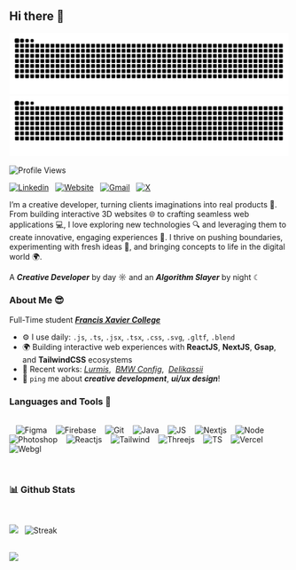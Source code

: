 ## Hi there 👋

![](https://github.com/anselumjuju/anselumjuju/blob/output/github-contribution-grid-snake-dark.svg#gh-dark-mode-only)
![](https://github.com/anselumjuju/anselumjuju/blob/output/github-contribution-grid-snake.svg#gh-light-mode-only)

![Profile Views](https://komarev.com/ghpvc/?username=anselumjuju&base=1000)

<!-- Social Links -->

<a href="https://www.linkedin.com/in/anselumjuju/"><img src="https://github.com/user-attachments/assets/4f984458-84b9-4200-ba42-e72b01267abb" alt="Linkedin" height="24px"/></a> &nbsp;
<a href="https://anselumjuju.vercel.app/"><img src="https://github.com/user-attachments/assets/b7fa4f49-9822-432a-aca6-d6cc22a73de1" alt="Website" height="24px"/></a> &nbsp;
<a href="mailto:anselumjuju@gmail.com"><img src="https://github.com/user-attachments/assets/b1b95dca-e0fd-4670-8e2a-e3cc56123f75" alt="Gmail" height="24px"/></a> &nbsp;
<a href="https://x.com/anselumjuju"><img src="https://github.com/user-attachments/assets/cd242eda-07b5-4dc1-99fa-6f36a9ebeb67" alt="X" height="24px"/></a>

<!-- About me -->
<p>I’m a creative developer, turning clients imaginations into real products 🌟. From building interactive 3D websites 🌐 to crafting seamless web applications 💻, I love exploring new technologies 🔍 and leveraging them to create innovative, engaging experiences 🚀. I thrive on pushing boundaries, experimenting with fresh ideas 💭, and bringing concepts to life in the digital world 🌍.</p>

A _**Creative Developer**_ by day ☼ and an _**Algorithm Slayer**_ by night ☾

### About Me 😎

Full-Time student **_[Francis Xavier College](https://www.francisxavier.ac.in/)_**

- ⚙️ I use daily: `.js`, `.ts`, `.jsx`, `.tsx`, `.css`, `.svg`, `.gltf`, `.blend`
- 🌍 Building interactive web experiences with **ReactJS**, **NextJS**, **Gsap**, and **TailwindCSS** ecosystems
- 🚀 Recent works: _[Lurmis](https://lurmis.vercel.app/)_,&nbsp; _[BMW Config](https://bmw-config.vercel.app/)_,&nbsp; _[Delikassii](https://delikassii.vercel.app/)_
- 💬 `ping` me about **_creative development_**, **_ui/ux design_**!

<!-- Languages and Tools -->

### Languages and Tools 🔨

<br/> &nbsp;&nbsp;
<img src="https://github.com/user-attachments/assets/680ea7be-fa91-4c15-a2be-9eef65f84dd4" alt="Figma" height="36px"/> &nbsp;&nbsp;
<img src="https://github.com/user-attachments/assets/456f3f12-f4bd-4603-b7a5-e88d50c188e4" alt="Firebase" height="36px"/> &nbsp;&nbsp;
<img src="https://github.com/user-attachments/assets/96b3e434-5e9a-4095-88ef-6a7f38287113" alt="Git" height="36px"/> &nbsp;&nbsp;
<img src="https://github.com/user-attachments/assets/c60a4f75-1c67-4d98-a145-ec0c5d8c6798" alt="Java" height="36px"/> &nbsp;&nbsp;
<img src="https://github.com/user-attachments/assets/44a3d875-ab9f-48e5-8db9-5342aa5e9c83" alt="JS" height="36px"/> &nbsp;&nbsp;
<img src="https://github.com/user-attachments/assets/1b16e887-e3a4-4de9-b83a-31289ef6c4b7" alt="Nextjs" height="36px"/> &nbsp;&nbsp;
<img src="https://github.com/user-attachments/assets/c11ae8e5-5027-45c4-a31c-5210db55cada" alt="Node" height="36px"/> &nbsp;&nbsp;
<img src="https://github.com/user-attachments/assets/162a320e-f4d3-41b8-82b4-c715957337fe" alt="Photoshop" height="36px"/> &nbsp;&nbsp;
<img src="https://github.com/user-attachments/assets/0427e441-ceff-47ac-8d68-2c6091bfed5b" alt="Reactjs" height="36px"/> &nbsp;&nbsp;
<img src="https://github.com/user-attachments/assets/61546375-8948-4c59-8c43-601e39db74ad" alt="Tailwind" height="36px"/> &nbsp;&nbsp;
<img src="https://github.com/user-attachments/assets/938fb307-4f49-4ac4-9b07-13f5db438d73" alt="Threejs" height="36px"/> &nbsp;&nbsp;
<img src="https://github.com/user-attachments/assets/82d7ec8c-1f04-4956-9063-78f4b93b555b" alt="TS" height="36px"/> &nbsp;&nbsp;
<img src="https://github.com/user-attachments/assets/789dca05-58de-4189-9c24-f52a9bdece31" alt="Vercel" height="36px"/> &nbsp;&nbsp;
<img src="https://github.com/user-attachments/assets/cfaaa5d3-b7ea-4690-ac6c-a6cca8c2493c" alt="Webgl" height="36px"/> &nbsp;&nbsp;

<br/>

<!-- Github Stats -->

### 📊 Github Stats

<br/>
<p align="left">
  <img src ="https://github-readme-stats.vercel.app/api?username=anselumjuju&show_icons=true&count_private=true&theme=darcula&hide_rank=true&bg_color=00000000&text_color=9c9d9d"> &nbsp;
	<!-- <img src="https://github-readme-stats.vercel.app/api/top-langs/?username=anselumjuju&layout=compact&count_private=true&theme=darcula&bg_color=00000000&text_color=9c9d9d" alt="Streak" height="195px" /> -->
	<img src="https://nirzak-streak-stats.vercel.app?user=anselumjuju&theme=darcula&background=EB545400" alt="Streak" />
</p>

<br/>

<!-- Contribution Graph -->
<!-- Dark Theme -->
<img src="https://github-readme-activity-graph.vercel.app/graph?username=anselumjuju&bg_color=0d1117&color=bebebe&line=ba5f17&point=ba5f17&area=true&hide_border=false#gh-dark-mode-only" />
<!-- Light Theme -->
<!-- <img src="https://github-readme-activity-graph.vercel.app/graph?username=anselumjuju&bg_color=ffffff&color=404040&line=ba5f17&point=ba5f17&area=true&hide_border=true#gh-light-mode-only" /> -->
<!-- Neutral Theme -->
<!-- <img src="https://github-readme-activity-graph.vercel.app/graph?username=anselumjuju&bg_color=404040&color=ffffff&line=b65d17&point=b65d16&area=true&hide_border=true" /> -->
